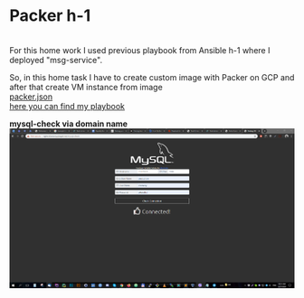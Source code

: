 # Packer h-1

<br>
For this home work I used previous playbook from Ansible h-1 where I deployed "msg-service". <br>

So, in this home task I have to create custom image with Packer on GCP and after that create VM instance from image <br>
[packer.json](https://github.com/borovoykirill/Ansible/blob/day-3/roles/nginx-base/tasks/main.yml) <br>
[here you can find my playbook](https://github.com/borovoykirill/Ansible/blob/day-3/roles/web-service/tasks/main.yml) <br>


**mysql-check via domain name** <br>
![alt text](https://github.com/borovoykirill/Ansible/blob/day-3/img/redirect_mysql.png "Access to mysql-check")
<br>
<br>

